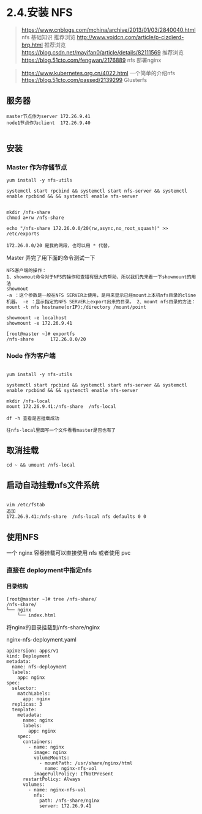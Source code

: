 # 2.4.安装 NFS


> https://www.cnblogs.com/mchina/archive/2013/01/03/2840040.html  nfs 基础知识 推荐浏览
> http://www.voidcn.com/article/p-cizdierd-brp.html  推荐浏览
> https://blog.csdn.net/mayifan0/article/details/82111569 推荐浏览
> https://blog.51cto.com/fengwan/2176889  nfs 部署nginx

> https://www.kubernetes.org.cn/4022.html 一个简单的介绍nfs
> https://blog.51cto.com/passed/2139299  Glusterfs



## 服务器
```
master节点作为server 172.26.9.41
node1节点作为client  172.26.9.40


```

## 安装
### Master 作为存储节点
```
yum install -y nfs-utils

systemctl start rpcbind && systemctl start nfs-server && systemctl enable rpcbind && && systemctl enable nfs-server


mkdir /nfs-share
chmod a+rw /nfs-share

echo "/nfs-share 172.26.0.0/20(rw,async,no_root_squash)" >> /etc/exports

172.26.0.0/20 是我的网段，也可以用 * 代替。

```

Master 弄完了用下面的命令测试一下
```
NFS客户端的操作：
1、showmout命令对于NFS的操作和查错有很大的帮助，所以我们先来看一下showmount的用法
showmout
-a ：这个参数是一般在NFS SERVER上使用，是用来显示已经mount上本机nfs目录的cline机器。 -e ：显示指定的NFS SERVER上export出来的目录。 2、mount nfs目录的方法：
mount -t nfs hostname(orIP):/directory /mount/point

showmount -e localhost
showmount -e 172.26.9.41

[root@master ~]# exportfs
/nfs-share    	172.26.0.0/20

```

### Node 作为客户端
```

yum install -y nfs-utils

systemctl start rpcbind && systemctl start nfs-server && systemctl enable rpcbind && && systemctl enable nfs-server

mkdir /nfs-local
mount 172.26.9.41:/nfs-share  /nfs-local

df -h 查看是否挂载成功

往nfs-local里面写一个文件看看master是否也有了
```


## 取消挂载

```
cd ~ && umount /nfs-local

```

## 启动自动挂载nfs文件系统
```

vim /etc/fstab
追加
172.26.9.41:/nfs-share  /nfs-local nfs defaults 0 0
```

## 使用NFS

一个 nginx 容器挂载可以直接使用 nfs 或者使用 pvc

### 直接在 deployment中指定nfs

#### 目录结构
```
[root@master ~]# tree /nfs-share/
/nfs-share/
└── nginx
    └── index.html
```
将nginx的目录挂载到/nfs-share/nginx

nginx-nfs-deployment.yaml
```
apiVersion: apps/v1
kind: Deployment
metadata:
  name: nfs-deployment
  labels:
    app: nginx
spec:
  selector:
    matchLabels:
      app: nginx
  replicas: 3
  template:
    metadata:
      name: nginx
      labels:
        app: nginx
    spec:
      containers:
        - name: nginx
          image: nginx
          volumeMounts:
            - mountPath: /usr/share/nginx/html
              name: nginx-nfs-vol
          imagePullPolicy: IfNotPresent
      restartPolicy: Always
      volumes:
        - name: nginx-nfs-vol
          nfs:
            path: /nfs-share/nginx
            server: 172.26.9.41 
```



